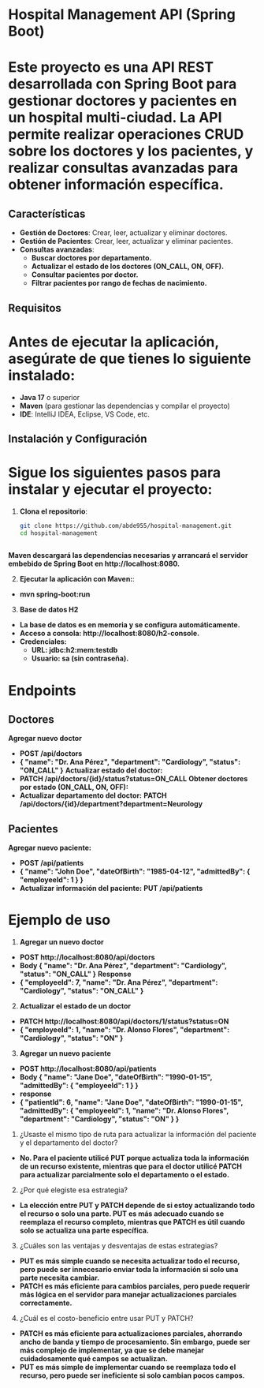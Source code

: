 # Hospital Management API (Spring Boot)

# Este proyecto es una API REST desarrollada con **Spring Boot** para gestionar doctores y pacientes en un hospital multi-ciudad. La API permite realizar operaciones CRUD sobre los doctores y los pacientes, y realizar consultas avanzadas para obtener información específica.

## Características

- **Gestión de Doctores**: Crear, leer, actualizar y eliminar doctores.
- **Gestión de Pacientes**: Crear, leer, actualizar y eliminar pacientes.
- **Consultas avanzadas**:
  - **Buscar doctores por departamento.**
  - **Actualizar el estado de los doctores (ON_CALL, ON, OFF).**
  - **Consultar pacientes por doctor.**
  - **Filtrar pacientes por rango de fechas de nacimiento.**

## Requisitos

# Antes de ejecutar la aplicación, asegúrate de que tienes lo siguiente instalado:

- **Java 17** o superior
- **Maven** (para gestionar las dependencias y compilar el proyecto)
- **IDE**: IntelliJ IDEA, Eclipse, VS Code, etc.

## Instalación y Configuración

# Sigue los siguientes pasos para instalar y ejecutar el proyecto:

1. **Clona el repositorio**:

   ```bash
   git clone https://github.com/abde955/hospital-management.git
   cd hospital-management
  
  **Maven descargará las dependencias necesarias y arrancará el servidor embebido de Spring Boot en http://localhost:8080.**
  
2. **Ejecutar la aplicación con Maven:**:

- **mvn spring-boot:run**

3. **Base de datos H2**
- **La base de datos es en memoria y se configura automáticamente.**
- **Acceso a consola: http://localhost:8080/h2-console.**
- **Credenciales:**
   - **URL: jdbc:h2:mem:testdb**
   - **Usuario: sa (sin contraseña).**

# Endpoints

## Doctores

**Agregar nuevo doctor**
- **POST /api/doctors**
- **{
  "name": "Dr. Ana Pérez",
  "department": "Cardiology",
  "status": "ON_CALL" 
}**
**Actualizar estado del doctor:**
- **PATCH /api/doctors/{id}/status?status=ON_CALL**
**Obtener doctores por estado (ON_CALL, ON, OFF):**
- **Actualizar departamento del doctor:**
**PATCH /api/doctors/{id}/department?department=Neurology**


## Pacientes

**Agregar nuevo paciente:**
- **POST /api/patients**
- **{
  "name": "John Doe",
  "dateOfBirth": "1985-04-12",
  "admittedBy": {
  "employeeId": 1
  }
  }**
- **Actualizar información del paciente:**
  **PUT /api/patients**

# Ejemplo de uso

1. **Agregar un nuevo doctor**
- **POST http://localhost:8080/api/doctors**
- **Body {
  "name": "Dr. Ana Pérez",
  "department": "Cardiology",
  "status": "ON_CALL"
  }**
  **Response**
- **{
  "employeeId": 7,
  "name": "Dr. Ana Pérez",
  "department": "Cardiology",
  "status": "ON_CALL"
  }**
2. **Actualizar el estado de un doctor**
- **PATCH http://localhost:8080/api/doctors/1/status?status=ON**
- **{
  "employeeId": 1,
  "name": "Dr. Alonso Flores",
  "department": "Cardiology",
  "status": "ON"
  }**
3. **Agregar un nuevo paciente**
- **POST http://localhost:8080/api/patients**
- **Body
{
  "name": "Jane Doe",
  "dateOfBirth": "1990-01-15",
  "admittedBy": {
  "employeeId": 1
  }
  }**
- **response**
- **{
  "patientId": 6,
  "name": "Jane Doe",
  "dateOfBirth": "1990-01-15",
  "admittedBy": {
  "employeeId": 1,
  "name": "Dr. Alonso Flores",
  "department": "Cardiology",
  "status": "ON"
  }
  }**

1. ¿Usaste el mismo tipo de ruta para actualizar la información del paciente y el departamento del doctor?

- **No. Para el paciente utilicé PUT porque actualiza toda la información de un recurso existente, mientras que para el doctor utilicé PATCH para actualizar parcialmente solo el departamento o el estado.**

2. ¿Por qué elegiste esa estrategia?

- **La elección entre PUT y PATCH depende de si estoy actualizando todo el recurso o solo una parte. PUT es más adecuado cuando se reemplaza el recurso completo, mientras que PATCH es útil cuando solo se actualiza una parte específica.**

3. ¿Cuáles son las ventajas y desventajas de estas estrategias?

- **PUT es más simple cuando se necesita actualizar todo el recurso, pero puede ser innecesario enviar toda la información si solo una parte necesita cambiar.**
- **PATCH es más eficiente para cambios parciales, pero puede requerir más lógica en el servidor para manejar actualizaciones parciales correctamente.**

4. ¿Cuál es el costo-beneficio entre usar PUT y PATCH?

- **PATCH es más eficiente para actualizaciones parciales, ahorrando ancho de banda y tiempo de procesamiento. Sin embargo, puede ser más complejo de implementar, ya que se debe manejar cuidadosamente qué campos se actualizan.**
- **PUT es más simple de implementar cuando se reemplaza todo el recurso, pero puede ser ineficiente si solo cambian pocos campos.**

